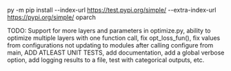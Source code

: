 py -m pip install --index-url https://test.pypi.org/simple/ --extra-index-url https://pypi.org/simple/ oparch

TODO: Support for more layers and parameters in optimize.py, ability to optimize multiple layers with one function call, fix opt_loss_fun(), fix values from configurations not updating to modules after calling configure from main, ADD ATLEAST UNIT TESTS, add documentation, add a global verbose option, add logging results to a file, test with categorical outputs, etc.
